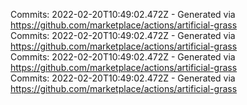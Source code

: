 Commits: 2022-02-20T10:49:02.472Z - Generated via https://github.com/marketplace/actions/artificial-grass
<br>
Commits: 2022-02-20T10:49:02.472Z - Generated via https://github.com/marketplace/actions/artificial-grass
<br>
Commits: 2022-02-20T10:49:02.472Z - Generated via https://github.com/marketplace/actions/artificial-grass
<br>
Commits: 2022-02-20T10:49:02.472Z - Generated via https://github.com/marketplace/actions/artificial-grass
<br>

